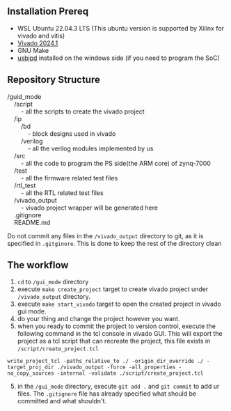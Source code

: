 ## Installation Prereq
- WSL Ubuntu 22.04.3 LTS (This ubuntu version is supported by Xilinx for vivado and vitis)
- [Vivado 2024.1](https://www.xilinx.com/support/download.html)
- GNU Make
- [usbipd](https://learn.microsoft.com/en-us/windows/wsl/connect-usb) installed on the windows side (if you need to program the SoC)

## Repository Structure
[comment]:< $nbsp is a space character>

/guid_mode\
&nbsp;&nbsp;&nbsp;&nbsp;/script\
&nbsp;&nbsp;&nbsp;&nbsp;&nbsp;&nbsp;&nbsp;&nbsp;- all the scripts to create the vivado project\
&nbsp;&nbsp;&nbsp;&nbsp;/ip\
&nbsp;&nbsp;&nbsp;&nbsp;&nbsp;&nbsp;&nbsp;&nbsp;/bd\
&nbsp;&nbsp;&nbsp;&nbsp;&nbsp;&nbsp;&nbsp;&nbsp;&nbsp;&nbsp;&nbsp;&nbsp;- block designs used in vivado\
&nbsp;&nbsp;&nbsp;&nbsp;&nbsp;&nbsp;&nbsp;&nbsp;/verilog\
&nbsp;&nbsp;&nbsp;&nbsp;&nbsp;&nbsp;&nbsp;&nbsp;&nbsp;&nbsp;&nbsp;&nbsp;- all the verilog modules implemented by us\
&nbsp;&nbsp;&nbsp;&nbsp;/src\
&nbsp;&nbsp;&nbsp;&nbsp;&nbsp;&nbsp;&nbsp;&nbsp;- all the code to program the PS side(the ARM core) of zynq-7000\
&nbsp;&nbsp;&nbsp;&nbsp;/test\
&nbsp;&nbsp;&nbsp;&nbsp;&nbsp;&nbsp;&nbsp;&nbsp;- all the firmware related test files\
&nbsp;&nbsp;&nbsp;&nbsp;/rtl_test\
&nbsp;&nbsp;&nbsp;&nbsp;&nbsp;&nbsp;&nbsp;&nbsp;- all the RTL related test files\
&nbsp;&nbsp;&nbsp;&nbsp;/vivado_output\
&nbsp;&nbsp;&nbsp;&nbsp;&nbsp;&nbsp;&nbsp;&nbsp;- vivado project wrapper will be generated here\
&nbsp;&nbsp;&nbsp;&nbsp;.gitignore\
&nbsp;&nbsp;&nbsp;&nbsp;README.md

Do not commit any files in the `/vivado_output` directory to git, as it is specified in `.gitginore`. This is done to keep the rest of the directory clean

## The workflow
1. `cd` to `/gui_mode` directory
2. execute `make create_project` target to create vivado project under `/vivado_output` directory.
3. execute `make start_vivado` target to open the created project in vivado gui mode.
4. do your thing and change the project however you want.
5. when you ready to commit the project to version control, execute the following command in the tcl console in vivado GUI. This will export the project as a tcl script that can recreate the project, this file exists in `/script/create_project.tcl`
```
write_project_tcl -paths_relative_to ./ -origin_dir_override ./ -target_proj_dir ./vivado_output -force -all_properties -no_copy_sources -internal -validate ./script/create_project.tcl
```
5. in the `/gui_mode` directory, execute `git add .` and `git commit` to add ur files. The `.gitignore` file has already specified what should be committed and what shouldn't.
